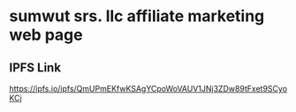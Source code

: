 # sumwut srs. llc affiliate marketing web page

## IPFS Link

https://ipfs.io/ipfs/QmUPmEKfwKSAgYCpoWoVAUV1JNj3ZDw89tFxet9SCyoKCj